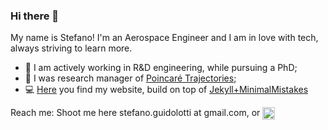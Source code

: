 ### Hi there 👋
My name is Stefano!
I'm an Aerospace Engineer and I am in love with tech, always striving to learn more.

- 🚀 I am actively working in R&D engineering, while pursuing a PhD;
- 🎤 I was research manager of [Poincaré Trajectories](https://anchor.fm/poincare-podcast);
- 💻 [Here](https://cr0stata.github.io) you find my website, build on top of [Jekyll+MinimalMistakes](https://github.com/mmistakes/minimal-mistakes)

Reach me: Shoot me here stefano.guidolotti at gmail.com, or <a href="https://www.linkedin.com/in/stefano-guidolotti/" target="blank">
   <img align="center" src="https://upload.wikimedia.org/wikipedia/commons/c/ca/LinkedIn_logo_initials.png" alt="adam pithewan" height="20" width="20"/>
   </a>
